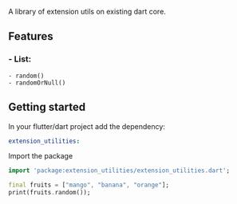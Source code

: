 <!-- 
This README describes the package. If you publish this package to pub.dev,
this README's contents appear on the landing page for your package.

For information about how to write a good package README, see the guide for
[writing package pages](https://dart.dev/guides/libraries/writing-package-pages). 

For general information about developing packages, see the Dart guide for
[creating packages](https://dart.dev/guides/libraries/create-library-packages)
and the Flutter guide for
[developing packages and plugins](https://flutter.dev/developing-packages). 
-->

A library of extension utils on existing dart core.

## Features

### - List:
    - random()
    - randomOrNull()

## Getting started

In your flutter/dart project add the dependency:


```yaml
extension_utilities:
```


Import the package

```dart
import 'package:extension_utilities/extension_utilities.dart';

final fruits = ["mango", "banana", "orange"];
print(fruits.random());
```



